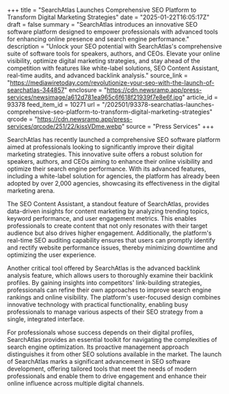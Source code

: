 +++
title = "SearchAtlas Launches Comprehensive SEO Platform to Transform Digital Marketing Strategies"
date = "2025-01-22T16:05:17Z"
draft = false
summary = "SearchAtlas introduces an innovative SEO software platform designed to empower professionals with advanced tools for enhancing online presence and search engine performance."
description = "Unlock your SEO potential with SearchAtlas's comprehensive suite of software tools for speakers, authors, and CEOs. Elevate your online visibility, optimize digital marketing strategies, and stay ahead of the competition with features like white-label solutions, SEO Content Assistant, real-time audits, and advanced backlink analysis."
source_link = "https://mediawiretoday.com/revolutionize-your-seo-with-the-launch-of-searchatlas-344857"
enclosure = "https://cdn.newsramp.app/press-services/newsimage/a612d781ea965c6f618f21939f7e8e6f.jpg"
article_id = 93378
feed_item_id = 10271
url = "/202501/93378-searchatlas-launches-comprehensive-seo-platform-to-transform-digital-marketing-strategies"
qrcode = "https://cdn.newsramp.app/press-services/qrcode/251/22/kissVDme.webp"
source = "Press Services"
+++

<p>SearchAtlas has recently launched a comprehensive SEO software platform aimed at professionals looking to significantly improve their digital marketing strategies. This innovative suite offers a robust solution for speakers, authors, and CEOs aiming to enhance their online visibility and optimize their search engine performance. With its advanced features, including a white-label solution for agencies, the platform has already been adopted by over 2,000 agencies, showcasing its effectiveness in the digital marketing arena.</p><p>The SEO Content Assistant, a standout feature of SearchAtlas, provides data-driven insights for content marketing by analyzing trending topics, keyword performance, and user engagement metrics. This enables professionals to create content that not only resonates with their target audience but also drives higher engagement. Additionally, the platform's real-time SEO auditing capability ensures that users can promptly identify and rectify website performance issues, thereby minimizing downtime and optimizing the user experience.</p><p>Another critical tool offered by SearchAtlas is the advanced backlink analysis feature, which allows users to thoroughly examine their backlink profiles. By gaining insights into competitors' link-building strategies, professionals can refine their own approaches to improve search engine rankings and online visibility. The platform's user-focused design combines innovative technology with practical functionality, enabling busy professionals to manage various aspects of their SEO strategy from a single, integrated interface.</p><p>For professionals whose success depends on their digital profiles, SearchAtlas provides an essential toolkit for navigating the complexities of search engine optimization. Its proactive management approach distinguishes it from other SEO solutions available in the market. The launch of SearchAtlas marks a significant advancement in SEO software development, offering tailored tools that meet the needs of modern professionals and enable them to drive engagement and enhance their online influence across multiple digital channels.</p>